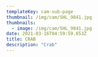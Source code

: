 ```yaml
---
templateKey: cam-sub-page
thumbnail: /img/cam/SHL_9841.jpg
thumbnails:
  - image: /img/cam/SHL_9841.jpg
date: 2021-03-16T04:59:59.653Z
title: CRAB 
description: "Crab"
---
```

